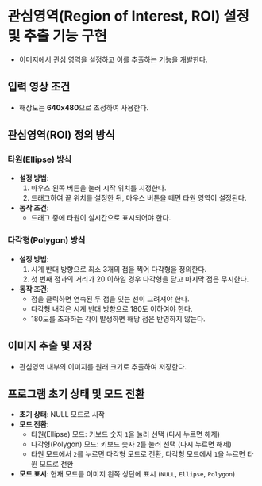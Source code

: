 # 관심영역(Region of Interest, ROI) 설정 및 추출 기능 구현
- 이미지에서 관심 영역을 설정하고 이를 추출하는 기능을 개발한다.

## 입력 영상 조건
- 해상도는 **640x480**으로 조정하여 사용한다.

## 관심영역(ROI) 정의 방식
### 타원(Ellipse) 방식
- **설정 방법**:
  1. 마우스 왼쪽 버튼을 눌러 시작 위치를 지정한다.
  2. 드래그하여 끝 위치를 설정한 뒤, 마우스 버튼을 떼면 타원 영역이 설정된다.
- **동작 조건**:
  - 드래그 중에 타원이 실시간으로 표시되어야 한다.

### 다각형(Polygon) 방식
- **설정 방법**:
  1. 시계 반대 방향으로 최소 3개의 점을 찍어 다각형을 정의한다.
  2. 첫 번째 점과의 거리가 20 이하일 경우 다각형을 닫고 마지막 점은 무시한다.
- **동작 조건**:
  - 점을 클릭하면 연속된 두 점을 잇는 선이 그려져야 한다.
  - 다각형 내각은 시계 반대 방향으로 180도 이하여야 한다.
  - 180도를 초과하는 각이 발생하면 해당 점은 반영하지 않는다.

## 이미지 추출 및 저장
- 관심영역 내부의 이미지를 원래 크기로 추출하여 저장한다.

## 프로그램 초기 상태 및 모드 전환
- **초기 상태**: NULL 모드로 시작
- **모드 전환**:
  - 타원(Ellipse) 모드: 키보드 숫자 `1`을 눌러 선택 (다시 누르면 해제)
  - 다각형(Polygon) 모드: 키보드 숫자 `2`를 눌러 선택 (다시 누르면 해제)
  - 타원 모드에서 `2`를 누르면 다각형 모드로 전환, 다각형 모드에서 `1`을 누르면 타원 모드로 전환
- **모드 표시**: 현재 모드를 이미지 왼쪽 상단에 표시 (`NULL`, `Ellipse`, `Polygon`)
